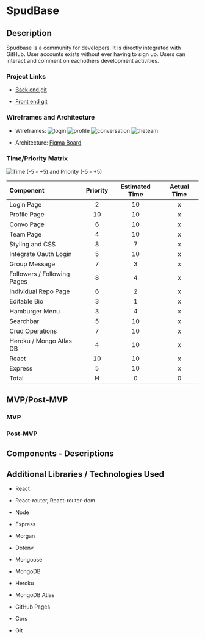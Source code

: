 # SpudBase
## Description

Spudbase is a community for developers. It is directly integrated with GitHub. User accounts exists without ever having to sign up. Users can interact and 
comment on eachothers development activities.


### Project Links
- [Back end git](https://github.com/PotatoesOnTheBrain/SpudBase_API) 

- [Front end git](TBD)
### Wireframes and Architecture
- Wireframes: ![login](https://user-images.githubusercontent.com/20614136/172219847-48edee23-c1c0-4743-9edd-5e32958f4147.png)
![profile](https://user-images.githubusercontent.com/20614136/172219874-13f70d19-8eff-442b-b69f-cabb2d384936.png)
![conversation](https://user-images.githubusercontent.com/20614136/172219894-c2042f30-7087-477a-9c19-52c693f2d89e.png)
![theteam](https://user-images.githubusercontent.com/20614136/172219915-64d23d61-ee11-4442-829b-8d1cf19e8c48.png)


- Architecture: [Figma Board](https://www.figma.com/file/Dw84z07FbnvtrNmUqBYCdh/Project-3-Resources?node-id=0%3A1)
### Time/Priority Matrix

![Time (-5 - +5) and Priority (-5 - +5)](https://user-images.githubusercontent.com/20614136/172224250-b486d1c9-c221-4909-85ae-3eb6e558a7a4.png)

| Component | Priority | Estimated Time | Actual Time |
| :--- | :---: |  :---: | :---: |
| Login Page | 2 | 10 | x |
|Profile Page|10|10|x|
|Convo Page|6|10|x|
|Team Page|4|10|x|
|Styling and CSS|8|7|x|
|Integrate Oauth Login|5|10|x|
|Group Message|7|3|x|
|Followers / Following Pages|8|4|x|
|Individual Repo Page|6|2|x|
|Editable Bio|3|1|x|
|Hamburger Menu|3|4|x|
|Searchbar|5|10|x|
|Crud Operations|7|10|x|
|Heroku / Mongo Atlas DB|4|10|x|
|React|10|10|x|
|Express|5|10|x|
| Total | H | 0 | 0  |

## MVP/Post-MVP
### MVP


### Post-MVP


## Components - Descriptions



## Additional Libraries / Technologies Used

- React
- React-router, React-router-dom
- Node
- Express
- Morgan
- Dotenv
- Mongoose
- MongoDB

- Heroku
- MongoDB Atlas
- GitHub Pages 
- Cors
- Git

